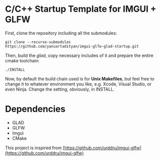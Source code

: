# C/C++ Startup Template for IMGUI + GLFW

First, clone the repository including all the submodules:

`git clone --recurse-submodules https://github.com/yanuartadityan/imgui-glfw-glad-startup.git`

Then, build the *glad*, copy necessary includes of it and prepare the entire cmake toolchain:

`./INSTALL`

Now, by default the build chain used is for **Unix Makefiles**, but feel free to change it to whatever environment you like, e.g. Xcode, Visual Studio, or even Ninja. Change the setting, obviously, in INSTALL.

# Dependencies

* GLAD
* GLFW
* Imgui
* CMake

This project is inspired from [https://github.com/urddru/imgui-glfw](https://github.com/urddru/imgui-glfw)



